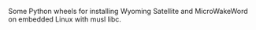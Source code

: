 Some Python wheels for installing Wyoming Satellite and MicroWakeWord on embedded Linux with musl libc.
